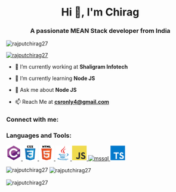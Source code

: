 <h1 align="center">Hi 👋, I'm Chirag</h1>
<h3 align="center">A passionate MEAN Stack developer from India</h3>

<p align="left"> <img src="https://komarev.com/ghpvc/?username=rajputchirag27&label=Profile%20views&color=0e75b6&style=flat" alt="rajputchirag27" /> </p>

<p align="left"> <a href="https://github.com/ryo-ma/github-profile-trophy"><img src="https://github-profile-trophy.vercel.app/?username=rajputchirag27" alt="rajputchirag27" /></a> </p>

- 🔭 I’m currently working at **Shaligram Infotech**

- 🌱 I’m currently learning **Node JS**

- 💬 Ask me about **Node JS**

- 📫 Reach Me at **csronly4@gmail.com**

<h3 align="left">Connect with me:</h3>
<p align="left">
</p>

<h3 align="left">Languages and Tools:</h3>
<p align="left"> <a href="https://www.w3schools.com/cs/" target="_blank" rel="noreferrer"> <img src="https://raw.githubusercontent.com/devicons/devicon/master/icons/csharp/csharp-original.svg" alt="csharp" width="40" height="40"/> </a> <a href="https://www.w3schools.com/css/" target="_blank" rel="noreferrer"> <img src="https://raw.githubusercontent.com/devicons/devicon/master/icons/css3/css3-original-wordmark.svg" alt="css3" width="40" height="40"/> </a> <a href="https://www.w3.org/html/" target="_blank" rel="noreferrer"> <img src="https://raw.githubusercontent.com/devicons/devicon/master/icons/html5/html5-original-wordmark.svg" alt="html5" width="40" height="40"/> </a> <a href="https://www.java.com" target="_blank" rel="noreferrer"> <img src="https://raw.githubusercontent.com/devicons/devicon/master/icons/java/java-original.svg" alt="java" width="40" height="40"/> </a> <a href="https://developer.mozilla.org/en-US/docs/Web/JavaScript" target="_blank" rel="noreferrer"> <img src="https://raw.githubusercontent.com/devicons/devicon/master/icons/javascript/javascript-original.svg" alt="javascript" width="40" height="40"/> </a> <a href="https://www.microsoft.com/en-us/sql-server" target="_blank" rel="noreferrer"> <img src="https://www.svgrepo.com/show/303229/microsoft-sql-server-logo.svg" alt="mssql" width="40" height="40"/> </a> <a href="https://www.typescriptlang.org/" target="_blank" rel="noreferrer"> <img src="https://raw.githubusercontent.com/devicons/devicon/master/icons/typescript/typescript-original.svg" alt="typescript" width="40" height="40"/> </a> </p>

<p><img align="left" src="https://github-readme-stats.vercel.app/api/top-langs?username=rajputchirag27&show_icons=true&locale=en&layout=compact" alt="rajputchirag27" /></p>

<p>&nbsp;<img align="center" src="https://github-readme-stats.vercel.app/api?username=rajputchirag27&show_icons=true&locale=en" alt="rajputchirag27" /></p>

<p><img align="center" src="https://github-readme-streak-stats.herokuapp.com/?user=rajputchirag27&" alt="rajputchirag27" /></p>
